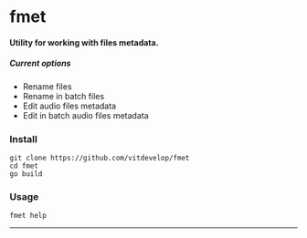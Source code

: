 # fmet

#### Utility for working with files metadata.
##### Current options
- Rename files
- Rename in batch files
- Edit audio files metadata
- Edit in batch audio files metadata

### Install
```
git clone https://github.com/vitdevelop/fmet
cd fmet
go build
```

### Usage
```
fmet help
```
---
